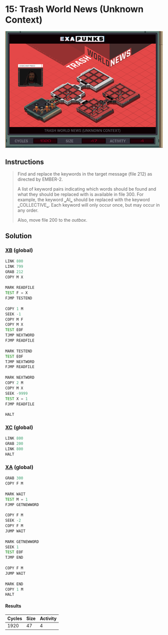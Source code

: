# 15: Trash World News (Unknown Context)

<div align="center"><img src="EXAPUNKS - TRASH WORLD NEWS (1920, 47, 4, 2023-07-31-12-14-43).gif" /></div>

## Instructions
> ﻿Find and replace the keywords in the target message (file 212) as directed by EMBER-2.
> 
> A list of keyword pairs indicating which words should be found and what they should be replaced with is available in file 300. For example, the keyword ‗AI‗ should be replaced with the keyword ‗COLLECTIVE‗. Each keyword will only occur once, but may occur in any order.
> 
> Also, move file 200 to the *outbox*.

## Solution

### [XB](XB.exa) (global)
```asm
LINK 800
LINK 799
GRAB 212
COPY M X

MARK READFILE
TEST F = X
FJMP TESTEND

COPY 1 M
SEEK -1
COPY M F
COPY M X
TEST EOF
TJMP NEXTWORD
FJMP READFILE

MARK TESTEND
TEST EOF
TJMP NEXTWORD
FJMP READFILE

MARK NEXTWORD
COPY 2 M
COPY M X
SEEK -9999
TEST X = 1
FJMP READFILE

HALT
```

### [XC](XC.exa) (global)
```asm
LINK 800
GRAB 200
LINK 800
HALT
```

### [XA](XA.exa) (global)
```asm
GRAB 300
COPY F M

MARK WAIT
TEST M = 1
FJMP GETNEWWORD

COPY F M
SEEK -2
COPY F M
JUMP WAIT

MARK GETNEWWORD
SEEK 1
TEST EOF
TJMP END

COPY F M
JUMP WAIT

MARK END
COPY 1 M
HALT
```

#### Results
| Cycles | Size | Activity |
|--------|------|----------|
| 1920   | 47   | 4        |
